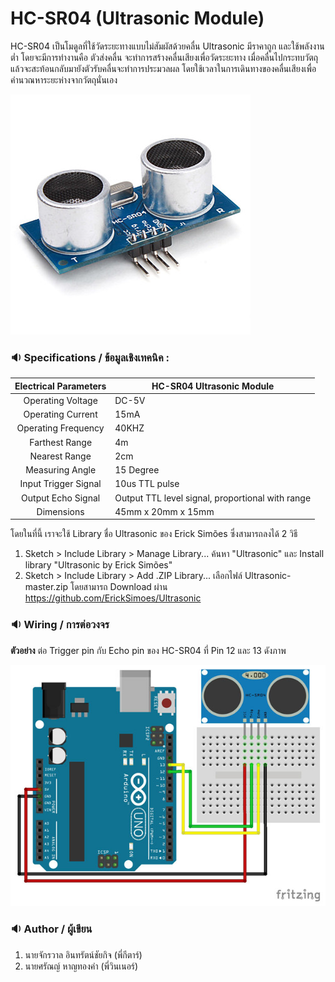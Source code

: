 # HC-SR04 (Ultrasonic Module)

HC-SR04 เป็นโมดูลที่ใช้วัดระยะทางแบบไม่สัมผัสด้วยคลื่น Ultrasonic มีราคาถูก และใช้พลังงานต่ำ โดยจะมีการทำงานคือ ตัวส่งคลื่น จะทำการสร้างคลื่นเสียงเพื่อวัดระยะทาง เมื่อคลื่นไปกระทบวัตถุแล้วจะสะท้อนกลับมายังตัวรับคลื่นจะทำการประมวลผล โดยใช้เวลาในการเดินทางของคลื่นเสียงเพื่อคำนวณหาระยะห่างจากวัตถุนั่นเอง

![HC-SR04](pics/hc-sr04.jpg)

### :sound: Specifications / ข้อมูลเชิงเทคนิค :

| Electrical Parameters | HC-SR04 Ultrasonic Module                        |
|:---------------------:|--------------------------------------------------|
|   Operating Voltage   | DC-5V                                            |
|   Operating Current   | 15mA                                             |
|  Operating Frequency  | 40KHZ                                            |
|     Farthest Range    | 4m                                               |
|     Nearest Range     | 2cm                                              |
|    Measuring Angle    | 15 Degree                                        |
|  Input Trigger Signal | 10us TTL pulse                                   |
|   Output Echo Signal  | Output TTL level signal, proportional with range |
|       Dimensions      | 45mm x 20mm x 15mm                               |

โดยในที่นี้ เราจะใช้ Library ชื่อ Ultrasonic ของ Erick Simões ซึ่งสามารถลงได้ 2 วิธี

1. Sketch > Include Library > Manage Library... ค้นหา "Ultrasonic" และ Install library "Ultrasonic by Erick Simões"
2. Sketch > Include Library > Add .ZIP Library... เลือกไฟล์ Ultrasonic-master.zip โดยสามารถ Download ผ่าน https://github.com/ErickSimoes/Ultrasonic

### :sound: Wiring / การต่อวงจร 

__ตัวอย่าง__ ต่อ Trigger pin กับ Echo pin ของ HC-SR04 ที่ Pin 12 และ 13 ดังภาพ

![HC-SR04 with Arduino](pics/arduino-ultrasonic.jpg)

### :sound: Author / ผู้เขียน
1. นายจักรวาล อินทรัตน์ชัยกิจ (พี่กีตาร์)
2. นายศรัณญ์ หาญทองคำ (พี่วินเนอร์)
